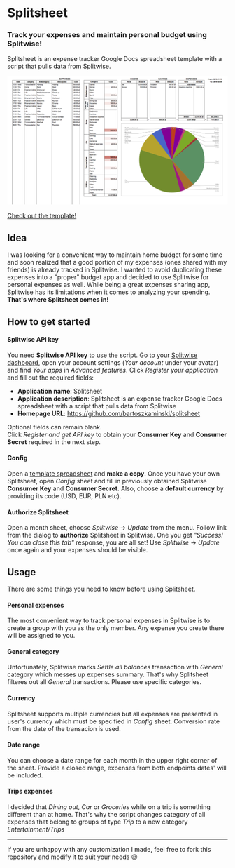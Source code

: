 # Splitsheet

### Track your expenses and maintain personal budget using Splitwise!
Splitsheet is an expense tracker Google Docs spreadsheet template with a script that pulls data from Splitwise.

![Splitsheet screenshot](Screens/month_sheet.png)

[Check out the template!](https://docs.google.com/spreadsheets/d/1jmyvqq2Z8VQJNCVITOizY_Dmv4KzZcVXAnBq0fPWM_4/edit?usp=sharing)

## Idea
I was looking for a convenient way to maintain home budget for some time and soon realized that a good portion of my expenses (ones shared with my friends) is already tracked in Splitwise. I wanted to avoid duplicating these expenses into a "proper" budget app and decided to use Splitwise for personal expenses as well. While being a great expenses sharing app, Splitwise has its limitations when it comes to analyzing your spending. **That's where Splitsheet comes in!**

## How to get started

#### Splitwise API key
You need **Splitwise API key** to use the script. Go to your [Splitwise dashboard](https://secure.splitwise.com/#/dashboard), open your account settings (*Your account* under your avatar) and find *Your apps* in *Advanced features*. Click *Register your application* and fill out the required fields:
- **Application name**: Splitsheet
- **Application description**: Splitsheet is an expense tracker Google Docs spreadsheet with a script that pulls data from Splitwise
- **Homepage URL**: https://github.com/bartoszkaminski/splitsheet

Optional fields can remain blank.  
Click *Register and get API key* to obtain your **Consumer Key** and **Consumer Secret** required in the next step.

#### Config
Open a [template spreadsheet](https://docs.google.com/spreadsheets/d/1jmyvqq2Z8VQJNCVITOizY_Dmv4KzZcVXAnBq0fPWM_4/edit?usp=sharing) and **make a copy**. Once you have your own Splitsheet, open *Config* sheet and fill in previously obtained Splitwise **Consumer Key** and **Consumer Secret**. Also, choose a **default currency** by providing its code (USD, EUR, PLN etc).

#### Authorize Splitsheet
Open a month sheet, choose *Splitwise* -> *Update* from the menu. Follow link from the dialog to **authorize** Splitsheet in Splitwise. One you get *"Success! You can close this tab"* response, you are all set! Use *Splitwise* -> *Update* once again and your expenses should be visible.

## Usage
There are some things you need to know before using Splitsheet.

#### Personal expenses
The most convenient way to track personal expenses in Splitwise is to create a group with you as the only member. Any expense you create there will be assigned to you.

#### General category
Unfortunately, Splitwise marks *Settle all balances* transaction with *General* category which messes up expenses summary. That's why Splitsheet filteres out all *General* transactions. Please use specific categories.

#### Currency
Splitsheet supports multiple currencies but all expenses are presented in user's currency which must be specified in *Config* sheet. Conversion rate from the date of the transacion is used.

#### Date range
You can choose a date range for each month in the upper right corner of the sheet. Provide a closed range, expenses from both endpoints dates' will be included.

#### Trips expenses
I decided that *Dining out*, *Car* or *Groceries* while on a trip is something different than at home. That's why the script changes category of all expenses that belong to groups of type *Trip* to a new category *Entertainment/Trips*

---
If you are unhappy with any customization I made, feel free to fork this repository and modify it to suit your needs 😉
